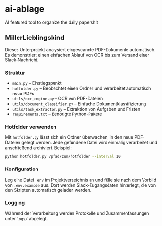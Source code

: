 # ai-ablage
AI featured tool to organize the daily papershit

## MillerLieblingskind

Dieses Unterprojekt analysiert eingescannte PDF-Dokumente automatisch. Es demonstriert einen einfachen Ablauf von OCR bis zum Versand einer Slack-Nachricht.

### Struktur
- `main.py` – Einstiegspunkt
- `hotfolder.py` – Beobachtet einen Ordner und verarbeitet automatisch neue PDFs
- `utils/ocr_engine.py` – OCR von PDF-Dateien
- `utils/document_classifier.py` – Einfache Dokumentklassifizierung
- `utils/task_extractor.py` – Extraktion von Aufgaben und Fristen
- `requirements.txt` – Benötigte Python-Pakete

### Hotfolder verwenden

Mit `hotfolder.py` lässt sich ein Ordner überwachen, in den neue PDF-Dateien gelegt werden. Jede gefundene Datei wird einmalig verarbeitet und anschließend archiviert. Beispiel:

```bash
python hotfolder.py /pfad/zum/hotfolder --interval 10
```

### Konfiguration

Leg eine Datei `.env` im Projektverzeichnis an und fülle sie nach dem Vorbild von `.env.example` aus. Dort werden Slack-Zugangsdaten hinterlegt, die von den Skripten automatisch geladen werden.

### Logging

Während der Verarbeitung werden Protokolle und Zusammenfassungen unter `logs/` abgelegt.
